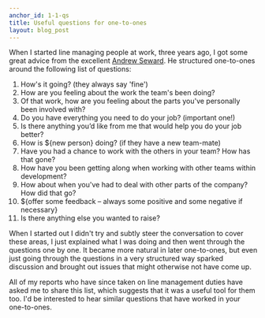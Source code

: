```yaml
---
anchor_id: 1-1-qs
title: Useful questions for one-to-ones
layout: blog_post
---
```


When I started line managing people at work, three years ago, I got some great advice from the excellent [Andrew Seward](https://twitter.com/mrandrew). He structured one-to-ones around the following list of questions:

<div class="pretty-code-sample">
<ol>
<li>How's it going? (they always say 'fine')</li>
<li>How are you feeling about the work the team's been doing?</li>
<li>Of that work, how are you feeling about the parts you've personally been involved with?</li>
<li>Do you have everything you need to do your job? (important one!)</li>
<li>Is there anything you’d like from me that would help you do your job better?</li>
<li>How is ${new person} doing? (if they have a new team-mate)</li>
<li>Have you had a chance to work with the others in your team? How has that gone?</li>
<li>How have you been getting along when working with other teams within development?</li>
<li>How about when you've had to deal with other parts of the company? How did that go?</li>
<li>${offer some feedback – always some positive and some negative if necessary}</li>
<li>Is there anything else you wanted to raise?</li>
</ol>
</div>

When I started out I didn't try and subtly steer the conversation to cover these areas, I just explained what I was doing and then went through the questions one by one. It became more natural in later one-to-ones, but even just going through the questions in a very structured way sparked discussion and brought out issues that might otherwise not have come up.

All of my reports who have since taken on line management duties have asked me to share this list, which suggests that it was a useful tool for them too. I'd be interested to hear similar questions that have worked in your one-to-ones.
